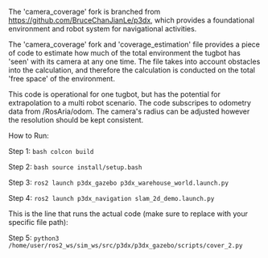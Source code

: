 The 'camera_coverage' fork is branched from https://github.com/BruceChanJianLe/p3dx, which provides a foundational environment and robot system for navigational activities. 

The 'camera_coverage' fork and 'coverage_estimation' file provides a piece of code to estimate how much of the total environment the tugbot has 'seen' with its camera at any one time. The file takes into account obstacles into the calculation, and therefore the calculation is conducted on the total 'free space' of the environment. 

This code is operational for one tugbot, but has the potential for extrapolation to a multi robot scenario. The code subscripes to odometry data from /RosAria/odom. The camera's radius can be adjusted however the resolution should be kept consistent. 


How to Run: 

Step 1: ```bash colcon build```

Step 2: ```bash source install/setup.bash```

Step 3: ```ros2 launch p3dx_gazebo p3dx_warehouse_world.launch.py```

Step 4: ```ros2 launch p3dx_navigation slam_2d_demo.launch.py```

This is the line that runs the actual code (make sure to replace with your specific file path): 

Step 5: ```python3 /home/user/ros2_ws/sim_ws/src/p3dx/p3dx_gazebo/scripts/cover_2.py```
